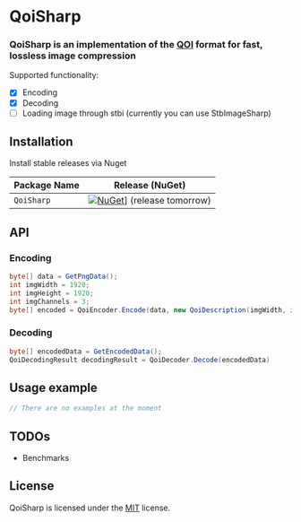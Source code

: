 
# QoiSharp

### QoiSharp is an implementation of the [QOI](https://github.com/phoboslab/qoi) format for fast, lossless image compression

Supported functionality:
- [x] Encoding
- [x] Decoding
- [ ] Loading image through stbi (currently you can use StbImageSharp)

## Installation

Install stable releases via Nuget

| Package Name                   | Release (NuGet) |
|--------------------------------|-----------------|
| `QoiSharp`         | [![NuGet](https://img.shields.io/nuget/v/QoiSharp.svg)](https://www.nuget.org/packages/QoiSharp/)] (release tomorrow)

## API

### Encoding
```csharp
byte[] data = GetPngData();
int imgWidth = 1920;
int imgHeight = 1920;
int imgChannels = 3;
byte[] encoded = QoiEncoder.Encode(data, new QoiDescription(imgWidth, imgHeight, imgChannels))
```
### Decoding
```csharp
byte[] encodedData = GetEncodedData();
QoiDecodingResult decodingResult = QoiDecoder.Decode(encodedData)
```
## Usage example
```csharp
// There are no examples at the moment
```

## TODOs
* Benchmarks

## License

QoiSharp is licensed under the [MIT](LICENSE) license.
